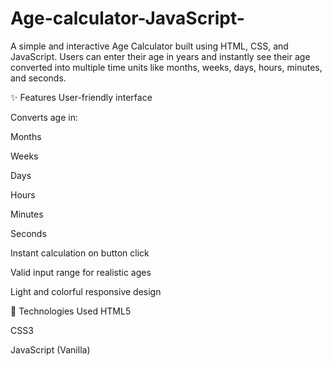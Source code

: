# Age-calculator-JavaScript-
A simple and interactive Age Calculator built using HTML, CSS, and JavaScript.
Users can enter their age in years and instantly see their age converted into multiple time units like months, weeks, days, hours, minutes, and seconds.

✨ Features
User-friendly interface

Converts age in:

Months

Weeks

Days

Hours

Minutes

Seconds

Instant calculation on button click

Valid input range for realistic ages

Light and colorful responsive design

📂 Technologies Used
HTML5

CSS3

JavaScript (Vanilla)
